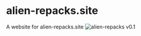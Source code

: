 # alien-repacks.site
A website for alien-repacks.site
![alien-repacks v0.1](https://user-images.githubusercontent.com/107768574/174454432-b189200a-f1e0-4a9c-8276-b613d1a85758.PNG)
